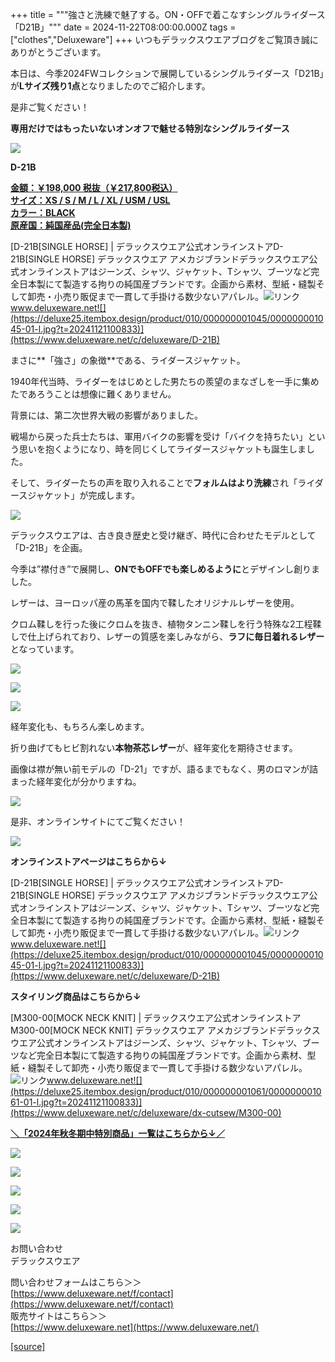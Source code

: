 +++
title = """強さと洗練で魅了する。ON・OFFで着こなすシングルライダース「D21B」"""
date = 2024-11-22T08:00:00.000Z
tags = ["clothes","Deluxeware"]
+++
いつもデラックスウエアブログをご覧頂き誠にありがとうございます。

本日は、今季2024FWコレクションで展開しているシングルライダース「D21B」が**Lサイズ残り1点**となりましたのでご紹介します。

是非ご覧ください！

**専用だけではもったいないオンオフで魅せる特別なシングルライダース**

[![](https://stat.ameba.jp/user_images/20241122/15/deluxeware/92/bc/j/o1199159815512947614.jpg)](https://stat.ameba.jp/user_images/20241122/15/deluxeware/92/bc/j/o1199159815512947614.jpg)

**D-21B**

**[金額：￥198,000 税抜（￥217,800税込）](https://www.deluxeware.net/c/deluxeware/D-21B)  
[サイズ：XS / S / M / L / XL / USM / USL](https://www.deluxeware.net/c/deluxeware/D-21B)  
[カラー：BLACK](https://www.deluxeware.net/c/deluxeware/D-21B)  
[原産国：純国産品(完全日本製)](https://www.deluxeware.net/c/deluxeware/D-21B)**

[D-21B\[SINGLE HORSE\] | デラックスウエア公式オンラインストアD-21B\[SINGLE HORSE\] デラックスウエア アメカジブランドデラックスウエア公式オンラインストアはジーンズ、シャツ、ジャケット、Tシャツ、ブーツなど完全日本製にて製造する拘りの純国産ブランドです。企画から素材、型紙・縫製そして卸売・小売り販促まで一貫して手掛ける数少ないアパレル。![リンク](https://c.stat100.ameba.jp/ameblo/symbols/v3.20.0/svg/gray/editor_link.svg)www.deluxeware.net![](https://deluxe25.itembox.design/product/010/000000001045/000000001045-01-l.jpg?t=20241121100833)](https://www.deluxeware.net/c/deluxeware/D-21B)

まさに**「強さ」の象徴**である、ライダースジャケット。

1940年代当時、ライダーをはじめとした男たちの羨望のまなざしを一手に集めたであろうことは想像に難くありません。

背景には、第二次世界大戦の影響がありました。

戦場から戻った兵士たちは、軍用バイクの影響を受け「バイクを持ちたい」という思いを抱くようになり、時を同じくしてライダースジャケットも誕生しました。

そして、ライダーたちの声を取り入れることで**フォルムはより洗練**され「ライダースジャケット」が完成します。

[![](https://stat.ameba.jp/user_images/20241122/15/deluxeware/7c/80/j/o1199159815512943022.jpg)](https://stat.ameba.jp/user_images/20241122/15/deluxeware/7c/80/j/o1199159815512943022.jpg)

デラックスウエアは、古き良き歴史と受け継ぎ、時代に合わせたモデルとして「D-21B」を企画。

今季は”襟付き”で展開し、**ONでもOFFでも楽しめるように**とデザインし創りました。

レザーは、ヨーロッパ産の馬革を国内で鞣したオリジナルレザーを使用。

クロム鞣しを行った後にクロムを抜き、植物タンニン鞣しを行う特殊な2工程鞣しで仕上げられており、レザーの質感を楽しみながら、**ラフに毎日着れるレザー**となっています。

![](https://stat.ameba.jp/user_images/20241017/15/deluxeware/3a/54/j/o0800120015499004010.jpg?caw=800)

[![](https://stat.ameba.jp/user_images/20241122/15/deluxeware/0f/79/j/o1199159815512943018.jpg)](https://stat.ameba.jp/user_images/20241122/15/deluxeware/0f/79/j/o1199159815512943018.jpg)

[![](https://stat.ameba.jp/user_images/20241122/15/deluxeware/7b/f3/j/o1199159815512943026.jpg)](https://stat.ameba.jp/user_images/20241122/15/deluxeware/7b/f3/j/o1199159815512943026.jpg)

経年変化も、もちろん楽しめます。

折り曲げてもヒビ割れない**本物茶芯レザー**が、経年変化を期待させます。

画像は襟が無い前モデルの「D-21」ですが、語るまでもなく、男のロマンが詰まった経年変化が分かりますね。

![](https://stat.ameba.jp/user_images/20241116/18/deluxeware/a1/5e/j/o1168155815510726556.jpg?caw=800)

是非、オンラインサイトにてご覧ください！

![](https://deluxe25.itembox.design/product/010/000000001045/000000001045-01-l.jpg?t=20241121100833)

**オンラインストアページはこちらから↓**

[D-21B\[SINGLE HORSE\] | デラックスウエア公式オンラインストアD-21B\[SINGLE HORSE\] デラックスウエア アメカジブランドデラックスウエア公式オンラインストアはジーンズ、シャツ、ジャケット、Tシャツ、ブーツなど完全日本製にて製造する拘りの純国産ブランドです。企画から素材、型紙・縫製そして卸売・小売り販促まで一貫して手掛ける数少ないアパレル。![リンク](https://c.stat100.ameba.jp/ameblo/symbols/v3.20.0/svg/gray/editor_link.svg)www.deluxeware.net![](https://deluxe25.itembox.design/product/010/000000001045/000000001045-01-l.jpg?t=20241121100833)](https://www.deluxeware.net/c/deluxeware/D-21B)

**スタイリング商品はこちらから↓**

[M300-00\[MOCK NECK KNIT\] | デラックスウエア公式オンラインストアM300-00\[MOCK NECK KNIT\] デラックスウエア アメカジブランドデラックスウエア公式オンラインストアはジーンズ、シャツ、ジャケット、Tシャツ、ブーツなど完全日本製にて製造する拘りの純国産ブランドです。企画から素材、型紙・縫製そして卸売・小売り販促まで一貫して手掛ける数少ないアパレル。![リンク](https://c.stat100.ameba.jp/ameblo/symbols/v3.20.0/svg/gray/editor_link.svg)www.deluxeware.net![](https://deluxe25.itembox.design/product/010/000000001061/000000001061-01-l.jpg?t=20241121100833)](https://www.deluxeware.net/c/deluxeware/dx-cutsew/M300-00)

[**＼「2024年秋冬期中特別商品」一覧はこちらから↓／**](https://www.deluxeware.net/c/2024FWreserveall2)

[![](https://stat.ameba.jp/user_images/20241116/15/deluxeware/da/96/j/o0800080015510646428.jpg?caw=800)](https://www.deluxeware.net/c/2024FWreserveall2)

[![](https://stat.ameba.jp/user_images/20241116/16/deluxeware/4a/05/j/o1200050015510661447.jpg?caw=800)](https://www.deluxeware.net/c/deluxeware/D-26)

[![](https://stat.ameba.jp/user_images/20240315/15/deluxeware/04/7f/j/o0800026015413271803.jpg?caw=800)](https://www.instagram.com/deluxeware/?hl=ja)

[![](https://stat.ameba.jp/user_images/20220415/12/deluxeware/3b/ce/j/o0800026015103175481.jpg?caw=800)](https://www.deluxeware.net/f/headstore)

[![](https://stat.ameba.jp/user_images/20220415/12/deluxeware/d7/c6/j/o0800026015103175487.jpg?caw=800)](https://www.deluxeware.net/)

お問い合わせ  
デラックスウエア

問い合わせフォームはこちら＞＞  
[https://www.deluxeware.net/f/contact](https://www.deluxeware.net/f/contact)  
販売サイトはこちら＞＞  
[https://www.deluxeware.net](https://www.deluxeware.net/)

[[source]](https://ameblo.jp/deluxeware/entry-12875963187.html)
